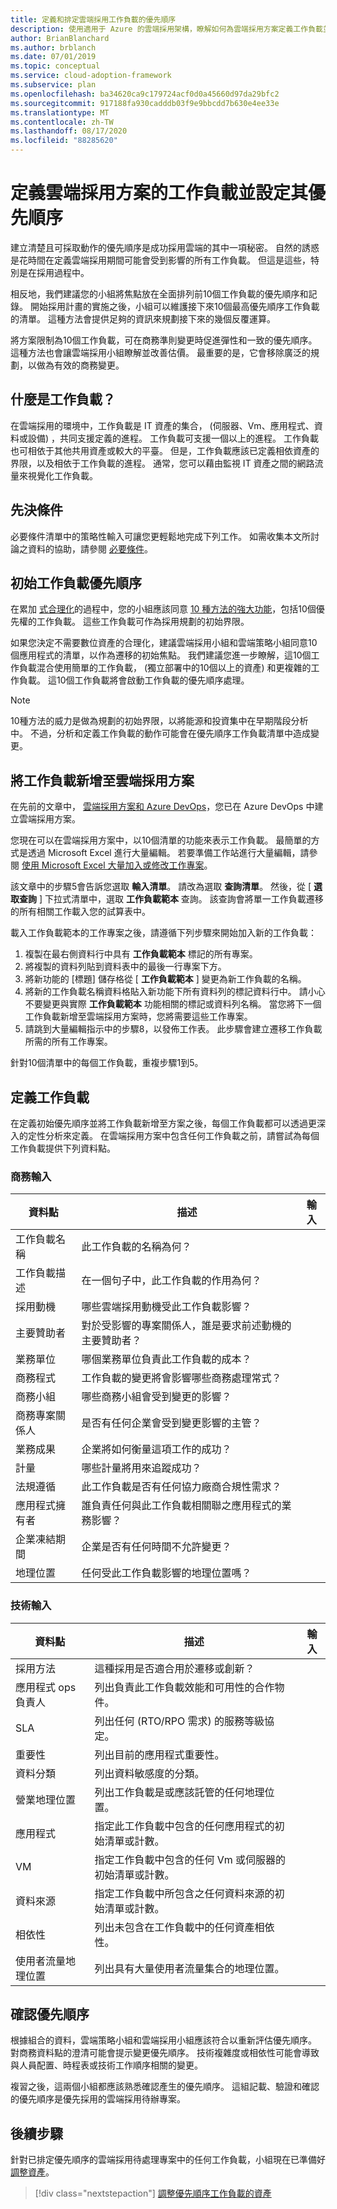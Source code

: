 ```yaml
---
title: 定義和排定雲端採用工作負載的優先順序
description: 使用適用于 Azure 的雲端採用架構，瞭解如何為雲端採用方案定義工作負載並設定其優先順序。
author: BrianBlanchard
ms.author: brblanch
ms.date: 07/01/2019
ms.topic: conceptual
ms.service: cloud-adoption-framework
ms.subservice: plan
ms.openlocfilehash: ba34620ca9c179724acf0d0a45660d97da29bfc2
ms.sourcegitcommit: 917188fa930cadddb03f9e9bbcdd7b630e4ee33e
ms.translationtype: MT
ms.contentlocale: zh-TW
ms.lasthandoff: 08/17/2020
ms.locfileid: "88285620"
---
```

# <a name="define-and-prioritize-workloads-for-a-cloud-adoption-plan"></a>定義雲端採用方案的工作負載並設定其優先順序

建立清楚且可採取動作的優先順序是成功採用雲端的其中一項秘密。 自然的誘惑是花時間在定義雲端採用期間可能會受到影響的所有工作負載。 但這是這些，特別是在採用過程中。

相反地，我們建議您的小組將焦點放在全面排列前10個工作負載的優先順序和記錄。 開始採用計畫的實施之後，小組可以維護接下來10個最高優先順序工作負載的清單。 這種方法會提供足夠的資訊來規劃接下來的幾個反覆運算。

將方案限制為10個工作負載，可在商務準則變更時促進彈性和一致的優先順序。 這種方法也會讓雲端採用小組瞭解並改善估價。 最重要的是，它會移除廣泛的規劃，以做為有效的商務變更。

## <a name="what-is-a-workload"></a>什麼是工作負載？

在雲端採用的環境中，工作負載是 IT 資產的集合， (伺服器、Vm、應用程式、資料或設備) ，共同支援定義的進程。 工作負載可支援一個以上的進程。 工作負載也可相依于其他共用資產或較大的平臺。 但是，工作負載應該已定義相依資產的界限，以及相依于工作負載的進程。 通常，您可以藉由監視 IT 資產之間的網路流量來視覺化工作負載。

## <a name="prerequisites"></a>先決條件

必要條件清單中的策略性輸入可讓您更輕鬆地完成下列工作。 如需收集本文所討論之資料的協助，請參閱 [必要條件](./prerequisites.md)。

## <a name="initial-workload-prioritization"></a>初始工作負載優先順序

在累加 [式合理化](../digital-estate/rationalize.md)的過程中，您的小組應該同意 [10 種方法的強大功能](../digital-estate/rationalize.md#release-planning)，包括10個優先權的工作負載。 這些工作負載可作為採用規劃的初始界限。

如果您決定不需要數位資產的合理化，建議雲端採用小組和雲端策略小組同意10個應用程式的清單，以作為遷移的初始焦點。 我們建議您進一步瞭解，這10個工作負載混合使用簡單的工作負載， (獨立部署中的10個以上的資產) 和更複雜的工作負載。 這10個工作負載將會啟動工作負載的優先順序處理。

> [!NOTE]
> 10種方法的威力是做為規劃的初始界限，以將能源和投資集中在早期階段分析中。 不過，分析和定義工作負載的動作可能會在優先順序工作負載清單中造成變更。

## <a name="add-workloads-to-your-cloud-adoption-plan"></a>將工作負載新增至雲端採用方案

在先前的文章中， [雲端採用方案和 Azure DevOps](./template.md)，您已在 Azure DevOps 中建立雲端採用方案。

您現在可以在雲端採用方案中，以10個清單的功能來表示工作負載。 最簡單的方式是透過 Microsoft Excel 進行大量編輯。 若要準備工作站進行大量編輯，請參閱 [使用 Microsoft Excel 大量加入或修改工作專案](/azure/devops/boards/backlogs/office/bulk-add-modify-work-items-excel?view=azure-devops)。

該文章中的步驟5會告訴您選取 **輸入清單**。 請改為選取 **查詢清單**。 然後，從 [ **選取查詢** ] 下拉式清單中，選取 **工作負載範本** 查詢。 該查詢會將單一工作負載遷移的所有相關工作載入您的試算表中。

載入工作負載範本的工作專案之後，請遵循下列步驟來開始加入新的工作負載：

1. 複製在最右側資料行中具有 **工作負載範本** 標記的所有專案。
2. 將複製的資料列貼到資料表中的最後一行專案下方。
3. 將新功能的 [標題] 儲存格從 [ **工作負載範本** ] 變更為新工作負載的名稱。
4. 將新的工作負載名稱資料格貼入新功能下所有資料列的標記資料行中。 請小心不要變更與實際 **工作負載範本** 功能相關的標記或資料列名稱。 當您將下一個工作負載新增至雲端採用方案時，您將需要這些工作專案。
5. 請跳到大量編輯指示中的步驟8，以發佈工作表。 此步驟會建立遷移工作負載所需的所有工作專案。

針對10個清單中的每個工作負載，重複步驟1到5。

## <a name="define-workloads"></a>定義工作負載

在定義初始優先順序並將工作負載新增至方案之後，每個工作負載都可以透過更深入的定性分析來定義。 在雲端採用方案中包含任何工作負載之前，請嘗試為每個工作負載提供下列資料點。

### <a name="business-inputs"></a>商務輸入

| 資料點 | 描述 | 輸入 |
|---|---|---|
| 工作負載名稱 | 此工作負載的名稱為何？ |         |
| 工作負載描述 | 在一個句子中，此工作負載的作用為何？ |         |
| 採用動機 | 哪些雲端採用動機受此工作負載影響？ |         |
| 主要贊助者 | 對於受影響的專案關係人，誰是要求前述動機的主要贊助者？ |         |
| 業務單位 | 哪個業務單位負責此工作負載的成本？ |         |
| 商務程式 | 工作負載的變更將會影響哪些商務處理常式？ |         |
| 商務小組 | 哪些商務小組會受到變更的影響？ |         |
| 商務專案關係人 | 是否有任何企業會受到變更影響的主管？ |         |
| 業務成果 | 企業將如何衡量這項工作的成功？ |         |
| 計量 | 哪些計量將用來追蹤成功？ |         |
| 法規遵循 | 此工作負載是否有任何協力廠商合規性需求？ |         |
| 應用程式擁有者 | 誰負責任何與此工作負載相關聯之應用程式的業務影響？ |         |
| 企業凍結期間 | 企業是否有任何時間不允許變更？ |         |
| 地理位置 | 任何受此工作負載影響的地理位置嗎？ |         |

### <a name="technical-inputs"></a>技術輸入

| 資料點 | 描述 | 輸入 |
|---|---|---|
| 採用方法 | 這種採用是否適合用於遷移或創新？ |         |
| 應用程式 ops 負責人 | 列出負責此工作負載效能和可用性的合作物件。 |         |
| SLA | 列出任何 (RTO/RPO 需求) 的服務等級協定。 |         |
| 重要性 | 列出目前的應用程式重要性。 |         |
| 資料分類 | 列出資料敏感度的分類。 |         |
| 營業地理位置 | 列出工作負載是或應該託管的任何地理位置。 |         |
| 應用程式 | 指定此工作負載中包含的任何應用程式的初始清單或計數。 |         |
| VM | 指定工作負載中包含的任何 Vm 或伺服器的初始清單或計數。 |         |
| 資料來源 | 指定工作負載中所包含之任何資料來源的初始清單或計數。 |         |
| 相依性 | 列出未包含在工作負載中的任何資產相依性。 |         |
| 使用者流量地理位置 | 列出具有大量使用者流量集合的地理位置。 |         |

## <a name="confirm-priorities"></a>確認優先順序

根據組合的資料，雲端策略小組和雲端採用小組應該符合以重新評估優先順序。 對商務資料點的澄清可能會提示變更優先順序。 技術複雜度或相依性可能會導致與人員配置、時程表或技術工作順序相關的變更。

複習之後，這兩個小組都應該熟悉確認產生的優先順序。 這組記載、驗證和確認的優先順序是優先採用的雲端採用待辦專案。

## <a name="next-steps"></a>後續步驟

針對已排定優先順序的雲端採用待處理專案中的任何工作負載，小組現在已準備好 [調整資產](./assets.md)。

> [!div class="nextstepaction"]
> [調整優先順序工作負載的資產](./assets.md)